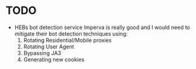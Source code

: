 # TODO
 - HEBs bot detection service Imperva is really good and I would need to mitigate their bot detection techniques using:
    1. Rotating Residential/Mobile proxies
    2. Rotating User Agent
    3. Bypassing JA3
    4. Generating new cookies
